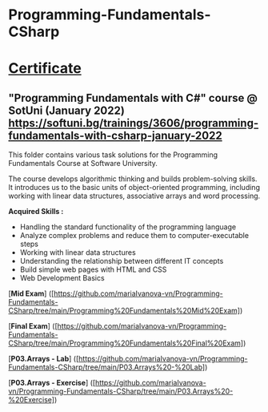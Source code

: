 # Programming-Fundamentals-CSharp

# [Certificate](https://softuni.bg/certificates/details/129935/795b7008)

## "Programming Fundamentals with C#" course @ SotUni (January 2022)  https://softuni.bg/trainings/3606/programming-fundamentals-with-csharp-january-2022

This folder contains various task solutions for the Programming Fundamentals Course at Software University.

The course develops algorithmic thinking and builds problem-solving skills. It introduces us to the basic units of object-oriented programming, including working with linear data structures, associative arrays and word processing.

**Acquired Skills :**

+ Handling the standard functionality of the programming language
+ Analyze complex problems and reduce them to computer-executable steps
+ Working with linear data structures
+ Understanding the relationship between different IT concepts
+ Build simple web pages with HTML and CSS
+ Web Development Basics


[**Mid Exam**] ([https://github.com/mariaIvanova-vn/Programming-Fundamentals-CSharp/tree/main/Programming%20Fundamentals%20Mid%20Exam])

[**Final Exam**] ([https://github.com/mariaIvanova-vn/Programming-Fundamentals-CSharp/tree/main/Programming%20Fundamentals%20Final%20Exam])

[**P03.Arrays - Lab**] ([https://github.com/mariaIvanova-vn/Programming-Fundamentals-CSharp/tree/main/P03.Arrays%20-%20Lab])

[**P03.Arrays - Exercise**] ([https://github.com/mariaIvanova-vn/Programming-Fundamentals-CSharp/tree/main/P03.Arrays%20-%20Exercise])
